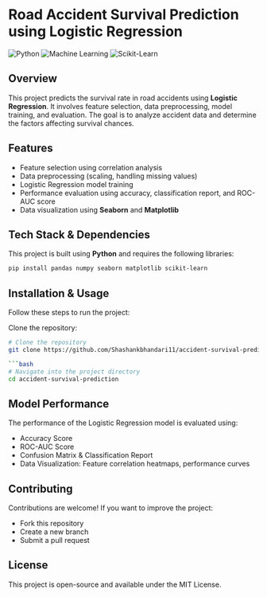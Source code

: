 # Road Accident Survival Prediction using Logistic Regression

![Python](https://img.shields.io/badge/Python-3.8-blue)
![Machine Learning](https://img.shields.io/badge/Machine%20Learning-Logistic%20Regression-orange)
![Scikit-Learn](https://img.shields.io/badge/Scikit--Learn-ML%20Model-yellow)

## Overview  
This project predicts the survival rate in road accidents using **Logistic Regression**. It involves feature selection, data preprocessing, model training, and evaluation. The goal is to analyze accident data and determine the factors affecting survival chances.

##  Features  
- Feature selection using correlation analysis  
- Data preprocessing (scaling, handling missing values)  
- Logistic Regression model training  
- Performance evaluation using accuracy, classification report, and ROC-AUC score  
- Data visualization using **Seaborn** and **Matplotlib**  

##  Tech Stack & Dependencies  
This project is built using **Python** and requires the following libraries:  
```bash
pip install pandas numpy seaborn matplotlib scikit-learn
```

## Installation & Usage
Follow these steps to run the project:

Clone the repository:
```bash
# Clone the repository
git clone https://github.com/Shashankbhandari11/accident-survival-prediction.git

```bash
# Navigate into the project directory
cd accident-survival-prediction

```

## Model Performance
The performance of the Logistic Regression model is evaluated using:

- Accuracy Score
- ROC-AUC Score
- Confusion Matrix & Classification Report
- Data Visualization: Feature correlation heatmaps, performance curves

## Contributing
Contributions are welcome! If you want to improve the project:

- Fork this repository
- Create a new branch
- Submit a pull request
## License
This project is open-source and available under the MIT License.
